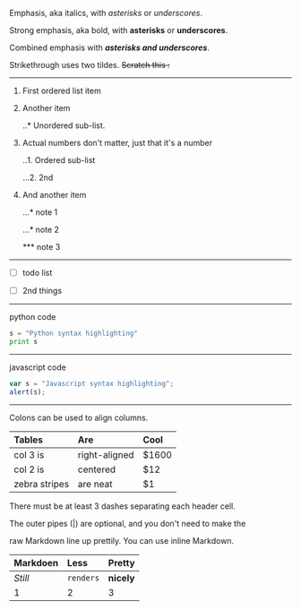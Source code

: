 Emphasis, aka italics, with *asterisks* or *underscores*.

Strong emphasis, aka bold, with **asterisks** or **underscores**.

Combined emphasis with ***asterisks and underscores***.

Strikethrough uses two tildes. ~~Scratch this :~~

---

1. First ordered list item

2. Another item

   ‥* Unordered sub-list.

3. Actual numbers don't matter, just that it's a number

   ‥1. Ordered sub-list

   …2. 2nd

4. And another item

   …*  note 1

   …*  note 2

   *** note 3

---

- [ ] todo list

- [ ] 2nd things

---

python code

```python 
s = "Python syntax highlighting"
print s
```

---

javascript code

```javascript
var s = "Javascript syntax highlighting";
alert(s);
```

---

Colons can be used to align columns.

|Tables        |Are             |Cool  |
|:------------ |:---------------|:-----|
|col 3 is      |right-aligned   |$1600 |
|col 2 is      |centered        |$12   |
|zebra stripes |are neat        |$1    |

There must be at least 3 dashes separating each header cell.

The outer pipes (|) are optional, and you don't need to make the

raw Markdown line up prettily. You can use inline Markdown.

|Markdoen    |Less        |Pretty |
|:---------- |:-----------|:----- |
|*Still*     |`renders`   |**nicely**|
|1           |2           |3      |
